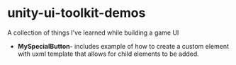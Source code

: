 # unity-ui-toolkit-demos
A collection of things I've learned while building a game UI

- **MySpecialButton**- includes example of how to create a custom element with uxml template that allows for child elements to be added.
